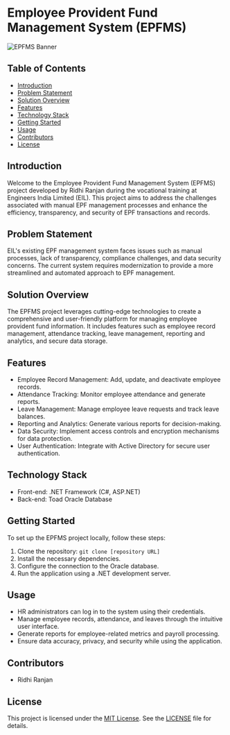 # Employee Provident Fund Management System (EPFMS)

![EPFMS Banner](https://github.com/RIDHI-RANJAN/EIL-EPF/assets/85130042/74ae47d1-cd59-4d88-bfd9-e16e7ceb9fc1)

## Table of Contents

- [Introduction](#introduction)
- [Problem Statement](#problem-statement)
- [Solution Overview](#solution-overview)
- [Features](#features)
- [Technology Stack](#technology-stack)
- [Getting Started](#getting-started)
- [Usage](#usage)
- [Contributors](#contributors)
- [License](#license)

## Introduction

Welcome to the Employee Provident Fund Management System (EPFMS) project developed by Ridhi Ranjan during the vocational training at Engineers India Limited (EIL). This project aims to address the challenges associated with manual EPF management processes and enhance the efficiency, transparency, and security of EPF transactions and records.

## Problem Statement

EIL's existing EPF management system faces issues such as manual processes, lack of transparency, compliance challenges, and data security concerns. The current system requires modernization to provide a more streamlined and automated approach to EPF management.

## Solution Overview

The EPFMS project leverages cutting-edge technologies to create a comprehensive and user-friendly platform for managing employee provident fund information. It includes features such as employee record management, attendance tracking, leave management, reporting and analytics, and secure data storage.

## Features

- Employee Record Management: Add, update, and deactivate employee records.
- Attendance Tracking: Monitor employee attendance and generate reports.
- Leave Management: Manage employee leave requests and track leave balances.
- Reporting and Analytics: Generate various reports for decision-making.
- Data Security: Implement access controls and encryption mechanisms for data protection.
- User Authentication: Integrate with Active Directory for secure user authentication.

## Technology Stack

- Front-end: .NET Framework (C#, ASP.NET)
- Back-end: Toad Oracle Database

## Getting Started

To set up the EPFMS project locally, follow these steps:

1. Clone the repository: `git clone [repository URL]`
2. Install the necessary dependencies.
3. Configure the connection to the Oracle database.
4. Run the application using a .NET development server.

## Usage

- HR administrators can log in to the system using their credentials.
- Manage employee records, attendance, and leaves through the intuitive user interface.
- Generate reports for employee-related metrics and payroll processing.
- Ensure data accuracy, privacy, and security while using the application.

## Contributors

- Ridhi Ranjan

## License

This project is licensed under the [MIT License](LICENSE). See the [LICENSE](LICENSE) file for details.
